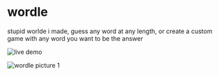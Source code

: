 # wordle
stupid worlde i made, guess any word at any length, or create a custom game with any word you want to be the answer

![live demo](https://l-kot.itch.io/wordle)

![wordle picture 1](https://i.postimg.cc/G2qG2HbK/250710-17h12m52s-screenshot.png)
